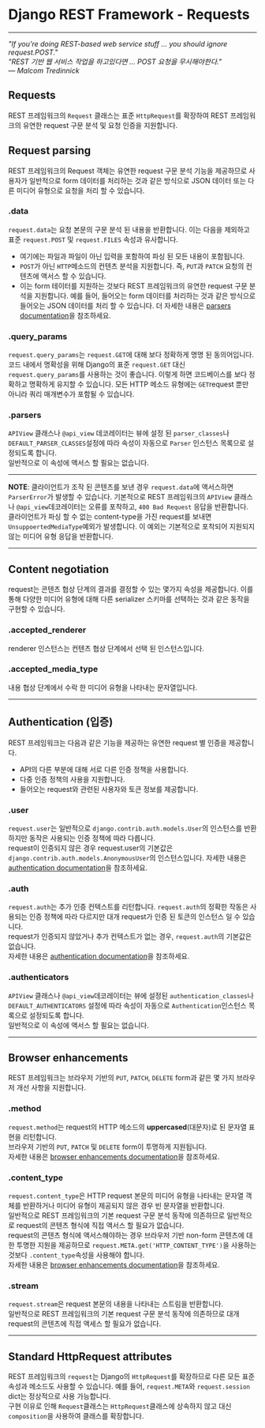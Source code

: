 # Django REST Framework - Requests

---
_"If you're doing REST-based web service stuff ... you should ignore request.POST."   
"REST 기반 웹 서비스 작업을 하고있다면 ... POST 요청을 무시해야한다."  
— Malcom Tredinnick_


## Requests

REST 프레임워크의 `Request` 클래스는 표준 `HttpRequest`를 확장하여 REST 프레임워크의 유연한 request 구문 분석 및 요청 인증을 지원합니다.

## Request parsing
REST 프레임워크의 Request 객체는 유연한 request 구문 분석 기능을 제공하므로 사용자가 일반적으로 form 데이터를 처리하는 것과 같은 방식으로 JSON 데이터 또는 다른 미디어 유형으로 요청을 처리 할 수 ​​있습니다.

### .data
`request.data`는 요청 본문의 구문 분석 된 내용을 반환합니다. 이는 다음을 제외하고 표준 `request.POST` 및 `request.FILES` 속성과 유사합니다.

- 여기에는 파일과 파일이 아닌 입력을 포함하여 파싱 된 모든 내용이 포함됩니다.
- `POST`가 아닌 `HTTP`메소드의 컨텐츠 분석을 지원합니다. 즉, `PUT`과 `PATCH` 요청의 컨텐츠에 액서스 할 수 있습니다.
- 이는 form 테이터를 지원하는 것보다 REST 프레임워크의 유연한 request 구문 분석을 지원합니다. 예를 들어, 들어오는 form 데이터를 처리하는 것과 같은 방식으로 들어오는 JSON 데이터를 처리 할 수 있습니다.
더 자세한 내용은 [parsers documentation](http://www.django-rest-framework.org/api-guide/parsers/)을 참조하세요.

### .query_params
`request.query_params`는 `request.GET`에 대해 보다 정확하게 명명 된 동의어입니다.  
코드 내에서 명확성을 위해 Django의 표준 `request.GET` 대신 `request.query_params`를 사용하는 것이 좋습니다. 이렇게 하면  코드베이스를 보다 정확하고 명확하게 유지할  수 있습니다. 모든 HTTP 메소드 유형에는 `GET`request 뿐만 아니라 쿼리 매개변수가 포함될 수 있습니다.

### .parsers
`APIView` 클래스나 `@api_view` 데코레이터는 뷰에 설정 된 `parser_classes`나 `DEFAULT_PARSER_CLASSES`설정에 따라 속성이 자동으로 `Parser` 인스턴스 목록으로 설정되도록 합니다.  
일반적으로 이 속성에 액서스 할 필요는 없습니다.

---
**NOTE**: 클라이언트가 조작 된 콘텐츠를 보낸 경우 `request.data`에 액서스하면  `ParserError`가 발생할 수 있습니다. 기본적으로 REST 프레임워크의 `APIView` 클래스나 `@api_view`데코레이터는 오류를 포착하고, `400 Bad Request` 응답을 반환합니다.  
클라이언트가 파싱 할 수 없는 content-type을 가진 request를 보내면 `UnsuppoertedMediaType`예외가 발생합니다. 이 예외는 기본적으로 포착되어 지원되지 않는 미디어 유형 응답을 반환합니다.

---

## Content negotiation
request는 콘텐츠 협상 단계의 결과를 결정할 수 있는 몇가지 속성을 제공합니다. 이를 통해 다양한 미디어 유형에 대해 다른 serializer 스키마를 선택하는 것과 같은 동작을 구현할 수 있습니다.

### .accepted_renderer
renderer 인스턴스는 컨텐츠 협상 단계에서 선택 된 인스턴스입니다.

### .accepted_media_type
내용 협상 단계에서 수락 한 미디어 유형을 나타내는 문자열입니다.

---

## Authentication (입증)
REST 프레임워크는 다음과 같은 기능을 제공하는 유연한 request 별 인증을 제공합니다.

- API의 다른 부분에 대해 서로 다른 인증 정책을 사용합니다.
- 다중 인증 정책의 사용을 지원합니다.
- 들어오는 request와 관련된 사용자와 토큰 정보를 제공합니다.

### .user
`request.user`는 일반적으로 `django.contrib.auth.models.User`의 인스턴스를 반환하지만 동작은 사용되는 인증 정책에 따라 다릅니다.  
request이 인증되지 않은 경우 request.user의 기본값은 `django.contrib.auth.models.AnonymousUser`의 인스턴스입니다.
자세한 내용은 [authentication documentation](http://www.django-rest-framework.org/api-guide/authentication/)을 참조하세요.

### .auth
`request.auth`는 추가 인증 컨텍스트를 리턴합니다. `request.auth`의 정확한 작동은 사용되는 인증 정책에 따라 다르지만 대개 request가 인증 된 토큰의 인스턴스 일 수 있습니다.  
request가 인증되지 않았거나 추가 컨텍스트가 없는 경우, `request.auth`의 기본값은 없습니다.  
자세한 내용은 [authentication documentation](http://www.django-rest-framework.org/api-guide/authentication/)을 참조하세요.

### .authenticators
`APIView` 클래스나 `@api_view`데코레이터는 뷰에 설정된 `authentication_classes`나 `DEFAULT_AUTHENTICATORS` 설정에 따라 속성이 자동으로 `Authentication`인스턴스 목록으로 설정되도록 합니다.  
일반적으로 이 속성에 액서스 할 필요는 없습니다.

---

## Browser enhancements
REST 프레임워크는 브라우저 기반의 `PUT`, `PATCH`, `DELETE` form과 같은 몇 가지 브라우저 개선 사항을 지원합니다.

### .method
`request.method`는 request의 HTTP 메소드의 **uppercased**(대문자)로 된 문자열 표현을 리턴합니다.  
브라우저 기반의 `PUT`, `PATCH` 및 `DELETE` form이 투명하게 지원됩니다.  
자세한 내용은 [browser enhancements documentation](http://www.django-rest-framework.org/topics/browser-enhancements/)을 참조하세요.

### .content_type
`request.content_type`은 HTTP request 본문의 미디어 유형을 나타내는 문자열 객체를 반환하거나 미디어 유형이 제공되지 않은 경우 빈 문자열을 반환합니다.  
일반적으로 REST 프레임워크의 기본 request 구문 분석 동작에 의존하므로 일반적으로 request의 콘텐츠 형식에 직접 액서스 할 필요가 없습니다.  
request의 콘텐츠 형식에 액서스해야하는 경우 브라우저 기반 non-form 콘텐츠에 대한 투명한 지원을 제공하므로 `request.META.get('HTTP_CONTENT_TYPE')`을 사용하는 것보다 `.content_type`속성을 사용해야 합니다.  
자세한 내용은 [browser enhancements documentation](http://www.django-rest-framework.org/topics/browser-enhancements/)을 참조하세요.

### .stream
`request.stream`은 request 본문의 내용을 나타내는 스트림을 반환합니다.  
일반적으로 REST 프레임워크의 기본 request 구문 분석 동작에 의존하므로 대개 request의 콘텐츠에 직접 액세스 할 필요가 없습니다.

---

## Standard HttpRequest attributes
REST 프레임워크의 `request`는 Django의 `HttpRequest`를 확장하므로 다른 모든 표준 속성과 메소드도 사용할 수 있습니다. 예를 들어, `request.META`와 `request.session` dict는 정상적으로 사용 가능합니다.  
구현 이유로 인해 `Request`클래스는 `HttpRequest`클래스에 상속하지 않고 대신 `composition`을 사용하여 클래스를 확장합니다.




















